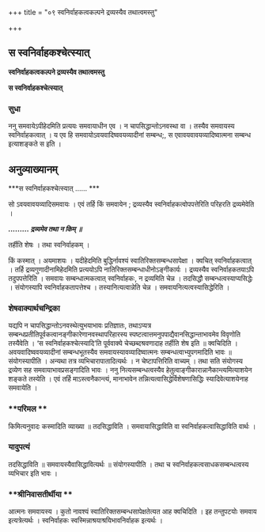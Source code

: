 +++
title = "०९ स्वनिर्वाहकत्वकल्पने द्रव्यस्यैव तथात्वमस्तु"

+++


## स स्वनिर्वाहकश्चेत्स्यात्

**स्वनिर्वाहकत्वकल्पने द्रव्यस्यैव तथात्वमस्तु**

**स स्वनिर्वाहकश्चेत्स्यात्**

### **सुधा**

ननु समवायेऽपीहेदमिति प्रत्ययः समवायाधीन एव । न चापसिद्धान्तोऽनवस्था वा । तस्यैव समवायस्य स्वनिर्वाहकत्वात् । य एव हि समवायोऽवयवादिष्ववयव्यादीनां सम्बन्ध;, स एवावयवावयव्यादिष्वात्मना सम्बन्ध इत्याशङ्कते स इति ।

## **अनुव्याख्यानम्**

***स स्वनिर्वाहकश्चेत्स्यात् ...... ***

सो ऽवयवावयव्यादिसमवायः । एवं तर्हि किं समवायेन ; द्रव्यस्यैव स्वनिर्वाहकत्वोपपत्तेरिति परिहरति द्रव्यमेवेति ।

***......... द्रव्यमेव तथा न किम् ॥***

तर्हीति शेषः । तथा स्वनिर्वाहकम् ।

किं कस्मात् । अयमाशयः । यदीहेदमिति बुद्धिर्नावश्यं स्वातिरिक्तसम्बन्धसापेक्षा । क्वचित् स्वनिर्वाहकत्वात् । तर्हि द्रव्यगुणादीनामिहेदमिति प्रत्ययोऽपि नातिरिक्तसम्बन्धाधीनोऽङ्गीकार्यः । द्रव्यस्यैव स्वनिर्वाहकतयाऽपि तदुपपत्तेरिति । समवायः सम्बन्धात्मकत्वात् स्वनिर्वाहकः, न द्रव्यमिति चेन्न । तदसिद्धौ सम्बन्धत्वस्याप्यसिद्धेः । संयोगस्यापि स्वनिर्वाहकतापत्तेश्च । तस्यानित्यत्वान्नेति चेन्न । समवायनित्यत्वस्यासिद्धेरिति ।

### **शेषवाक्यार्थचन्द्रिका**

यद्यपि न चापसिद्धान्तोऽनवस्थेत्युभयाभावः प्रतिज्ञातः, तथाऽप्यत्र सम्बन्धप्रतीतिपूर्वकत्वानङ्गीकारेणानवस्थापरिहारस्य स्पष्टत्वात्तमनुपपाद्यैवानसिद्धान्ताभावमेव विवृणोति तस्यैवेति । ‘स स्वनिर्वाहकश्चेत्स्यादि’ति पूर्ववाक्ये चेच्छब्दश्रवणादाह तर्हीति शेष इति ॥ क्वचिदिति । अवयवादिष्ववयव्यादीनां सम्बन्धभूतस्यैव समवायस्यावव्यादिष्वात्मनः सम्बन्धत्वाभ्युपगमादिति भावः ॥ संयोगस्यापीति । अन्यथा तत्र व्यभिचारापातादित्यर्थः । न चेष्टापत्तिरिति वाच्यम् । तथा सति संयोगस्य द्रव्येण सह समवायाभावप्रसङ्गादिति भावः । ननु नित्यसम्बन्धत्वस्यैव हेतुत्वाङ्गीकारान्नानैकान्त्यमित्याशयेन शङ्कते तस्येति । एवं तर्हि माऽस्त्वनैकान्त्यं, मानाभावेन तन्नित्यत्वासिद्धेर्विशेषणासिद्धिः स्यादिवेत्याशयेनाह समवायेति ।

### **परिमल **

किमित्यनुवादः कस्मादिति व्याख्या ॥ तदसिद्धाविति । समवायासिद्धाविति वा स्वनिर्वाहकत्वासिद्धाविति वार्थः ।

### **यादुपत्यं**

तदसिद्धाविति ॥ समवायस्यैवासिद्धावित्यर्थः ॥ संयोगस्यापीति । तथा च स्वनिर्वाहकत्वसाधकसम्बन्धत्वस्य व्यभिचार इति भावः ।

### **श्रीनिवासतीर्थीया **

आत्मनः समवायस्य । कुतो नावश्यं स्वातिरिक्तसम्बन्धसापेक्षतेत्यत आह क्वचिदिति । इह तन्तुपटयोः समवाय इत्यत्रेत्यर्थः । स्वनिर्वाहकः स्वस्मिन्नाश्रयाश्रयिभावनिर्वाहक इत्यर्थः ।

